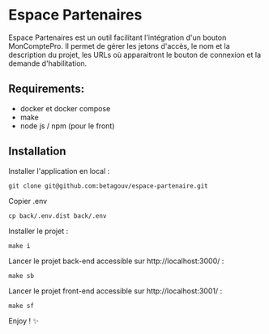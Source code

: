 # Espace Partenaires

Espace Partenaires est un outil facilitant l'intégration d'un bouton MonComptePro.
Il permet de gérer les jetons d'accès, le nom et la description du projet, les URLs où apparaitront le bouton de connexion et la demande d'habilitation. 

## Requirements:
- docker et docker compose
- make
- node js / npm (pour le front)

## Installation 

Installer l'application en local :
```
git clone git@github.com:betagouv/espace-partenaire.git
``` 
Copier .env
```
cp back/.env.dist back/.env
```
Installer le projet :
```
make i
```
Lancer le projet back-end accessible sur http://localhost:3000/ :
```
make sb
```
Lancer le projet front-end accessible sur http://localhost:3001/ :
```
make sf
```

Enjoy ! ✨ 
